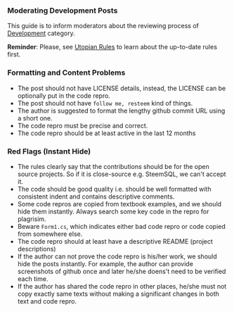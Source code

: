 ### Moderating Development Posts

This guide is to inform moderators about the reviewing process of [Development](https://utopian.io/development/review) category. 

**Reminder**: Please, see [Utopian Rules](https://utopian.io/rules) to learn about the up-to-date rules first. 

### Formatting and Content Problems
- The post should not have LICENSE details, instead, the LICENSE can be optionally put in the code repro.
- The post should not have `follow me, resteem` kind of things.
- The author is suggested to format the lengthy github commit URL using a short one.
- The code repro must be precise and correct.
- The code repro should be at least active in the last 12 months

### Red Flags (Instant Hide)
- The rules clearly say that the contributions should be for the open source projects. So if it is close-source e.g. SteemSQL, we can't accept it.
- The code should be good quality i.e. should be well formatted with consistent indent and contains descriptive comments.
- Some code repros are copied from textbook examples, and we should hide them instantly. Always search some key code in the repro for plagrisim.
- Beware `Form1.cs`, which indicates either bad code repro or code copied from somewhere else.
- The code repro should at least have a descriptive README (project descriptions)
- If the author can not prove the code repro is his/her work, we should hide the posts instantly. For example, the author can provide screenshots of github once and later he/she doens't need to be verified each time.
- If the author has shared the code repro in other places, he/she must not copy exactly same texts without making a significant changes in both text and code repro.
